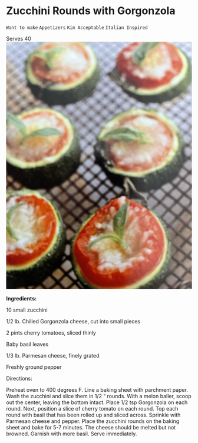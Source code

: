 # Zucchini Rounds with Gorgonzola

`Want to make` `Appetizers` `Kim Acceptable` `Italian Inspired`

Serves 40
![IMG_0553.HEIC](image/IMG_0553.HEIC)

**Ingredients:**

10 small zucchini 

1/2 lb. Chilled Gorgonzola cheese, cut into small pieces

2 pints cherry tomatoes, sliced thinly 

Baby basil leaves

1/3 lb. Parmesan cheese, finely grated

Freshly ground pepper

Directions:

Preheat oven to 400 degrees F. Line a baking sheet with parchment paper.  Wash the zucchini and slice them in 1/2 “ rounds. With a melon baller, scoop out the center, leaving the bottom intact. Place 1/2 tsp Gorgonzola on each round. Next, position a slice of cherry tomato on each round. Top each round with basil that has been rolled up and sliced across. Sprinkle with Parmesan cheese and pepper. Place the zucchini rounds on the baking sheet and bake for 5-7 minutes. The cheese should be melted but not browned. Garnish with more basil. Serve immediately. 
